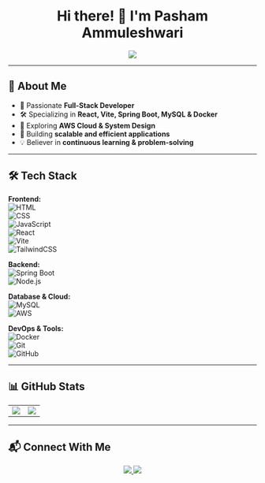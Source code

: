 <!-- GitHub Profile README -->

<h1 align="center"> Hi there! 👋 I'm Pasham Ammuleshwari </h1>

<p align="center">
  <img src="https://readme-typing-svg.herokuapp.com?font=Fira+Code&pause=1000&color=F77F00&width=435&lines=Full-Stack+Developer;Building+Dockerized+Apps;Exploring+AWS+Cloud;Loves+Problem-Solving" />
</p>

---

## 🚀 About Me  
- 🎯 Passionate **Full-Stack Developer**  
- 🛠️ Specializing in **React, Vite, Spring Boot, MySQL & Docker**  
- 🌱 Exploring **AWS Cloud & System Design**  
- 🚀 Building **scalable and efficient applications**  
- 💡 Believer in **continuous learning & problem-solving**  

---

## 🛠️ Tech Stack  

**Frontend:**  
![HTML](https://img.shields.io/badge/HTML5-E34F26?style=flat&logo=html5&logoColor=white)  
![CSS](https://img.shields.io/badge/CSS3-1572B6?style=flat&logo=css3&logoColor=white)  
![JavaScript](https://img.shields.io/badge/JavaScript-F7DF1E?style=flat&logo=javascript&logoColor=black)  
![React](https://img.shields.io/badge/React-20232A?style=flat&logo=react&logoColor=61DAFB)  
![Vite](https://img.shields.io/badge/Vite-646CFF?style=flat&logo=vite&logoColor=white)  
![TailwindCSS](https://img.shields.io/badge/TailwindCSS-38B2AC?style=flat&logo=tailwind-css&logoColor=white)  

**Backend:**  
![Spring Boot](https://img.shields.io/badge/Spring%20Boot-6DB33F?style=flat&logo=spring-boot&logoColor=white)  
![Node.js](https://img.shields.io/badge/Node.js-43853D?style=flat&logo=node.js&logoColor=white)  

**Database & Cloud:**  
![MySQL](https://img.shields.io/badge/MySQL-005C84?style=flat&logo=mysql&logoColor=white)  
![AWS](https://img.shields.io/badge/AWS-FF9900?style=flat&logo=amazon-aws&logoColor=white)  

**DevOps & Tools:**  
![Docker](https://img.shields.io/badge/Docker-2496ED?style=flat&logo=docker&logoColor=white)  
![Git](https://img.shields.io/badge/Git-F05032?style=flat&logo=git&logoColor=white)  
![GitHub](https://img.shields.io/badge/GitHub-181717?style=flat&logo=github&logoColor=white)  

---

## 📊 GitHub Stats  

<table align="center">
  <tr>
    <td>
      <img src="https://github-readme-stats.vercel.app/api?username=Ammuleshwari&show_icons=true&theme=radical" />
    </td>
    <td>
      <img src="https://github-readme-streak-stats.herokuapp.com/?user=Ammuleshwari&theme=radical" />
    </td>
  </tr>
</table>

---

## 📬 Connect With Me  

<p align="center">
  <a href="https://www.linkedin.com/in/Ammuleshwari-Parne" target="_blank">
    <img src="https://img.shields.io/badge/LinkedIn-blue?style=for-the-badge&logo=linkedin" />
  </a>
  <a href="mailto:reddyammuleshwari@gmail.com">
    <img src="https://img.shields.io/badge/Email-red?style=for-the-badge&logo=gmail" />
  </a>
</p>
